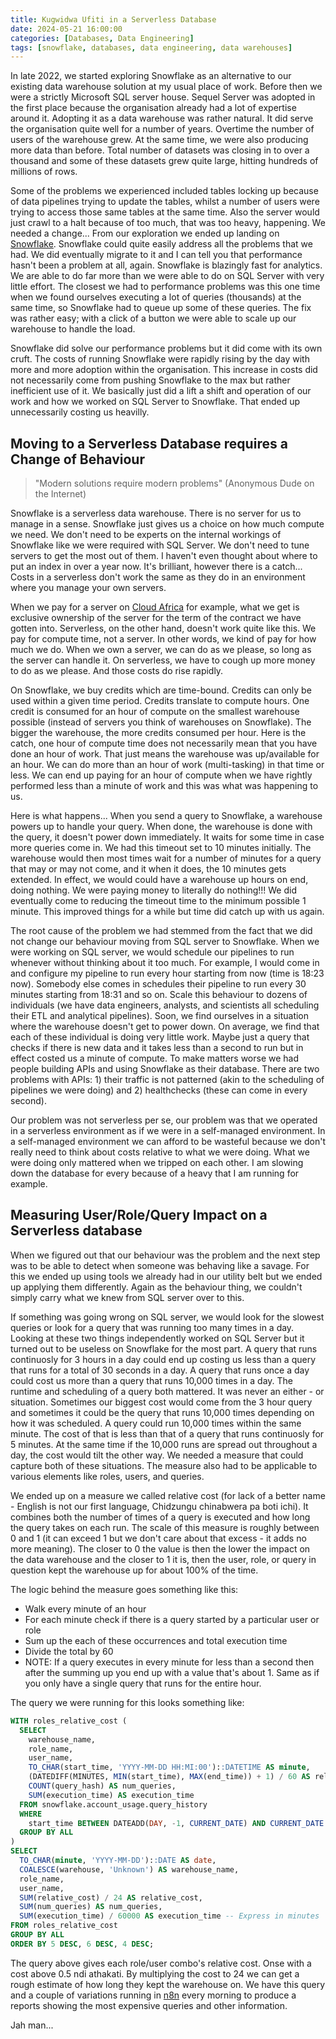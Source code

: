 ```yaml
---
title: Kugwidwa Ufiti in a Serverless Database
date: 2024-05-21 16:00:00
categories: [Databases, Data Engineering]
tags: [snowflake, databases, data engineering, data warehouses]
---
```


In late 2022, we started exploring Snowflake as an alternative to our existing
data warehouse solution at my usual place of work. Before then we were a
strictly Microsoft SQL server house. Sequel Server was adopted in the first
place because the organisation already had a lot of expertise around it.
Adopting it as a data warehouse was rather natural. It did serve the organisation
quite well for a number of years. Overtime the number of users of the warehouse
grew. At the same time, we were also producing more data than before. Total
number of datasets was closing in to over a thousand and some of these datasets
grew quite large, hitting hundreds of millions of rows.

Some of the problems we experienced included tables locking up because of
data pipelines trying to update the tables, whilst a number of users were trying
to access those same tables at the same time. Also the server would just crawl
to a halt because of too much, that was too heavy, happening.
We needed a change... From our exploration we ended up landing on
[Snowflake](https://snowflake.org). Snowflake could quite easily address all
the problems that we had. We did eventually migrate to it and I can tell you
that performance hasn't been a problem at all, again. Snowflake is blazingly
fast for analytics. We are able to do far more than we were able to do on SQL
Server with very little effort. The closest we had to performance problems was
this one time when we found ourselves executing a lot of queries (thousands) at
the same time, so Snowflake had to queue up some of these queries. The fix was
rather easy; with a click of a button we were able to scale up our warehouse to
handle the load.

Snowflake did solve our performance problems but it did come with its own
cruft. The costs of running Snowflake were rapidly rising by the day with
more and more adoption within the organisation. This increase in costs did
not necessarily come from pushing Snowflake to the max but rather inefficient
use of it. We basically just did a lift a shift and operation of our work
and how we worked on SQL Server to Snowflake. That ended up unnecessarily
costing us heavilly.

## Moving to a Serverless Database requires a Change of Behaviour

  > "Modern solutions require modern problems" (Anonymous Dude on the Internet)

Snowflake is a serverless data warehouse. There is no server for us to
manage in a sense. Snowflake just gives us a choice on how much compute
we need. We don't need to be experts on the internal workings of Snowflake
like we were required with SQL Server. We don't need to tune servers to
get the most out of them. I haven't even thought about where to put an
index in over a year now. It's brilliant, however there is a catch...
Costs in a serverless don't work the same as they do in an environment
where you manage your own servers.

When we pay for a server on [Cloud Africa](https://cloudafrica.net) for
example, what we get is exclusive ownership of the server for the term of
the contract we have gotten into. Serverless, on the other hand, doesn't
work quite like this. We pay for compute time, not a server. In other
words, we kind of pay for how much we do. When we own a server, we
can do as we please, so long as the server can handle it. On serverless,
we have to cough up more money to do as we please. And those costs do
rise rapidly.

On Snowflake, we buy credits which are time-bound. Credits can only
be used within a given time period. Credits translate to compute hours.
One credit is consumed for an hour of compute on the smallest warehouse
possible (instead of servers you think of warehouses on Snowflake). The
bigger the warehouse, the more credits consumed per hour. Here is the
catch, one hour of compute time does not necessarily mean that you have
done an hour of work. That just means the warehouse was up/available for
an hour. We can do more than an hour of work (multi-tasking) in that time
or less. We can end up paying for an hour of compute when we have rightly
performed less than a minute of work and this was what was happening to
us.

Here is what happens... When you send a query to Snowflake, a warehouse
powers up to handle your query. When done, the warehouse is done with the
query, it doesn't power down immediately. It waits for some time in case
more queries come in. We had this timeout set to 10 minutes initially.
The warehouse would then most times wait for a number of minutes for a
query that may or may not come, and it when it does, the 10 minutes gets
extended. In effect, we would could have a warehouse up hours on end,
doing nothing. We were paying money to literally do nothing!!! We did
eventually come to reducing the timeout time to the minimum possible
1 minute. This improved things for a while but time did catch up with
us again.

The root cause of the problem we had stemmed from the fact that we did
not change our behaviour moving from SQL server to Snowflake. When we
were working on SQL server, we would schedule our pipelines to run
whenever without thinking about it too much. For example, I would come in
and configure my pipeline to run every hour starting from now (time is
18:23 now). Somebody else comes in schedules their pipeline to run every
30 minutes starting from 18:31 and so on. Scale this behaviour to dozens
of individuals (we have data engineers, analysts, and scientists all
scheduling their ETL and analytical pipelines). Soon, we find ourselves
in a situation where the warehouse doesn't get to power down. On average,
we find that each of these individual is doing very little work. Maybe
just a query that checks if there is new data and it takes less than
a second to run but in effect costed us a minute of compute. To make
matters worse we had people building APIs and using Snowflake as their
database. There are two problems with APIs: 1) their traffic is not
patterned (akin to the scheduling of pipelines we were doing) and 2)
healthchecks (these can come in every second).

Our problem was not serverless per se, our problem was that we operated
in a serverless environment as if we were in a self-managed environment.
In a self-managed environment we can afford to be wasteful because we
don't really need to think about costs relative to what we were doing.
What we were doing only mattered when we tripped on each other. I am
slowing down the database for every because of a heavy that I am running
for example.

## Measuring User/Role/Query Impact on a Serverless database

When we figured out that our behaviour was the problem and the next step
was to be able to detect when someone was behaving like a savage. For this
we ended up using tools we already had in our utility belt but we ended
up applying them differently. Again as the behaviour thing, we couldn't
simply carry what we knew from SQL server over to this.

If something was going wrong on SQL server, we would look for the slowest
queries or look for a query that was running too many times in a day.
Looking at these two things independently worked on SQL Server but it
turned out to be useless on Snowflake for the most part. A query that
runs continuosly for 3 hours in a day could end up costing us less than
a query that runs for a total of 30 seconds in a day. A query that runs
once a day could cost us more than a query that runs 10,000 times in
a day. The runtime and scheduling of a query both mattered. It was never
an either - or situation. Sometimes our biggest cost would come from
the 3 hour query and sometimes it could be the query that runs 10,000
times depending on how it was scheduled. A query could run 10,000 times
within the same minute. The cost of that is less than that of a query
that runs continuosly for 5 minutes. At the same time if the 10,000
runs are spread out throughout a day, the cost would tilt the other
way. We needed a measure that could capture both of these situations. The
measure also had to be applicable to various elements like roles,
users, and queries.

We ended up on a measure we called relative cost (for lack of a better
name - English is not our first language, Chidzungu chinabwera pa boti
ichi). It combines both the number of times of a query is executed and
how long the query takes on each run. The scale of this measure is roughly
between 0 and 1 (it can exceed 1 but we don't care about that excess -
it adds no more meaning). The closer to 0 the value is then the lower the
impact on the data warehouse and the closer to 1 it is, then the user, role,
or query in question kept the warehouse up for about 100% of the time.

The logic behind the measure goes something like this:

- Walk every minute of an hour
- For each minute check if there is a query started by a particular
  user or role
- Sum up the each of these occurrences and total execution time
- Divide the total by 60
- NOTE: If a query executes in every minute for less than a second
  then after the summing up you end up with a value that's about 1.
  Same as if you only have a single query that runs for the entire
  hour.

The query we were running for this looks something like:

```sql
WITH roles_relative_cost (
  SELECT
    warehouse_name,
    role_name,
    user_name,
    TO_CHAR(start_time, 'YYYY-MM-DD HH:MI:00')::DATETIME AS minute,
    (DATEDIFF(MINUTES, MIN(start_time), MAX(end_time)) + 1) / 60 AS relative_cost,
    COUNT(query_hash) AS num_queries,
    SUM(execution_time) AS execution_time
  FROM snowflake.account_usage.query_history
  WHERE
    start_time BETWEEN DATEADD(DAY, -1, CURRENT_DATE) AND CURRENT_DATE
  GROUP BY ALL
)
SELECT
  TO_CHAR(minute, 'YYYY-MM-DD')::DATE AS date,
  COALESCE(warehouse, 'Unknown') AS warehouse_name,
  role_name,
  user_name,
  SUM(relative_cost) / 24 AS relative_cost,
  SUM(num_queries) AS num_queries,
  SUM(execution_time) / 60000 AS execution_time -- Express in minutes
FROM roles_relative_cost
GROUP BY ALL
ORDER BY 5 DESC, 6 DESC, 4 DESC;
```

The query above gives each role/user combo's relative cost. Onse with
a cost above 0.5 ndi athakati. By multiplying the cost to 24 we can
get a rough estimate of how long they kept the warehouse on. We have
this query and a couple of variations running in [n8n](https://n8n.io)
every morning to produce a reports showing the most expensive queries
and other information.

Jah man...
